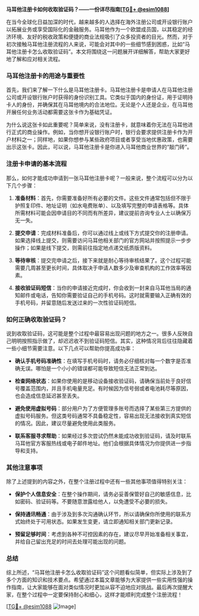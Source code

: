 **马耳他注册卡如何收取验证码？——一份详尽指南[[TG💪+ @esim1088](https://t.me/s/esim1088)]**

在当今全球化日益加深的时代，越来越多的人选择在海外注册公司或开设银行账户以拓展业务或享受国际化的金融服务。马耳他作为一个欧盟成员国，以其稳定的经济环境、友好的税收政策和便捷的商业法规吸引了众多投资者的目光。然而，对于初次接触马耳他注册流程的人来说，可能会对其中的一些细节感到困惑，比如“马耳他注册卡怎么收取验证码”。本文将围绕这一问题展开详细解答，帮助大家更好地了解和应对相关流程。

### 马耳他注册卡的用途与重要性

首先，我们来了解一下什么是马耳他注册卡。马耳他注册卡是申请人在马耳他注册公司或开设银行账户时获得的身份识别工具。它类似于国内的身份证，用于证明持卡人的身份，并确保其在马耳他境内的合法地位。无论是个人还是企业，在马耳他开展任何业务活动都需要这张卡作为基础凭证。

为什么说这张卡如此重要呢？简单来说，没有注册卡，就意味着你无法在马耳他进行正式的商业操作。例如，当你想开设银行账户时，银行会要求提供注册卡作为开户材料之一；同样地，如果你想参与某些政府项目或者享受当地优惠政策，也需要出示这张卡。因此，可以说，马耳他注册卡是你进入马耳他商业世界的“敲门砖”。

### 注册卡申请的基本流程

那么，如何才能成功申请到一张马耳他注册卡呢？一般来说，整个流程可以分为以下几个步骤：

1. **准备材料**：首先，你需要准备好所有必要的文件。这些文件通常包括但不限于护照复印件、地址证明（如水电费账单）、以及填写完整的申请表格等。具体所需材料可能会因申请目的不同而有所差异，建议提前咨询专业人士以确保万无一失。
   
2. **提交申请**：完成材料准备后，你可以通过线上或线下方式提交你的注册申请。如果选择线上提交，则需要访问马耳他相关部门的官方网站并按照提示一步步操作；如果是线下提交，则需前往指定地点递交纸质版资料。

3. **等待审核**：提交完申请之后，接下来就是耐心等待审核结果了。这个过程可能需要几周甚至更长时间，具体取决于申请人数多少及审查机构的工作效率等因素。

4. **接收验证码短信**：当你的申请接近完成时，你会收到一封来自马耳他当局的通知邮件或电话，告知你需要验证自己的手机号码。这时就需要输入正确有效的手机号码，并留意随后发送过来的一次性验证码短信。

### 如何正确收取验证码？

说到收取验证码，这可能是整个过程中最容易出现问题的地方之一。很多人反映自己明明按照指示做了，却迟迟收不到验证码短信。其实，这种情况背后往往隐藏着一些小细节需要注意。以下几点可以帮助你提高成功率：

- **确认手机号码准确性**：在填写手机号码时，请务必仔细核对每一个数字是否准确无误。哪怕是一个小小的错误都可能导致短信无法正常到达。
  
- **检查网络状态**：如果你使用的是移动设备接收验证码，请确保当前处于良好信号覆盖范围内，并且手机电量充足。有时候因为信号弱或者电池耗尽等原因，也会造成信息延迟甚至丢失。

- **避免使用虚拟号码**：部分用户为了方便管理多账号而选择了某些第三方提供的虚拟号码服务。但这类号码通常不具备稳定性，容易出现无法接收到真实短信的情况。因此，建议尽量避免使用此类服务。

- **联系客服寻求帮助**：如果经过多次尝试仍然未能成功收到验证码，请及时联系马耳他官方客服热线或电子邮件地址。他们会根据具体情况为你提供进一步指导和支持。

### 其他注意事项

除了上述提到的内容之外，在整个注册过程中还有一些其他事项值得特别关注：

- **保护个人信息安全**：在整个操作期间，请务必妥善保管好自己的敏感信息，比如密码、验证码等。不要随意泄露给他人，以免遭受不必要的损失。
  
- **保持通讯畅通**：由于涉及到多次沟通确认环节，所以请确保你所使用的联系方式始终处于可用状态。如果发生变更，请立即通知相关部门更新记录。

- **预留足够时间**：考虑到各种不可控因素的存在，建议尽早开始准备相关事宜，并给自己留出充足的时间去处理可能出现的问题。

### 总结

综上所述，“马耳他注册卡怎么收取验证码”这个问题看似简单，但实际上涉及到了多个方面的知识和技术要点。希望通过本篇文章能够为大家提供一些实用性强的操作指南，让大家能够在面对类似情况时更加从容不迫地应对挑战。最后再次提醒大家，在整个过程中一定要保持耐心和细心，这样才能顺利完成整个注册流程！

[[TG💪+ @esim1088](https://t.me/s/esim1088) ![Image](https://i.postimg.cc/4NQfJmqS/Snipaste-2025-05-13-00-14-12.png)]